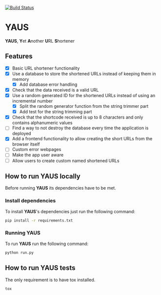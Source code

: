 [![Build Status](https://travis-ci.org/maitesin/yaus.svg?branch=master)](https://travis-ci.org/maitesin/yaus)

# YAUS
**YAUS**, **Y**et **A**nother **U**RL **S**hortener

## Features
- [x] Basic URL shortener functionality
- [x] Use a database to store the shortened URLs instead of keeping them in memory
    - [x] Add database error handling
- [x] Check that the data received is a valid URL
- [x] Use a random generated ID for the shortened URLs instead of using an incremental number
    - [x] Split the random generator function from the string trimmer part
    - [x] Add test for the string trimming part
- [x] Check that the shortcode received is up to 8 characters and only contains alphanumeric values
- [ ] Find a way to not destroy the database every time the application is deployed
- [x] Add a frontend functionality to allow creating the short URLs from the browser itself
- [ ] Custom error webpages
- [ ] Make the app user aware
- [ ] Allow users to create custom named shortened URLs

## How to run YAUS locally
Before running **YAUS** its dependencies have to be met.

### Install dependencies
To install **YAUS**'s dependencies just run the following command:
```bash
pip install -r requirements.txt
```
### Running YAUS
To run **YAUS** run the following command:
```bash
python run.py
```

## How to run YAUS tests
The only requirement is to have tox installed.
```bash
tox
```

